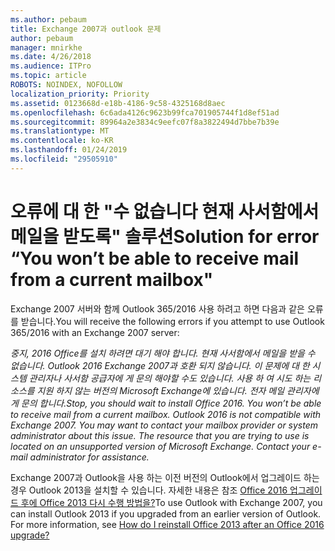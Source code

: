 ```yaml
---
ms.author: pebaum
title: Exchange 2007과 outlook 문제
author: pebaum
manager: mnirkhe
ms.date: 4/26/2018
ms.audience: ITPro
ms.topic: article
ROBOTS: NOINDEX, NOFOLLOW
localization_priority: Priority
ms.assetid: 0123668d-e18b-4186-9c58-4325168d8aec
ms.openlocfilehash: 6c6ada4126c9623b99fca701905744f1d8ef51ad
ms.sourcegitcommit: 89964a2e3834c9eefc07f8a3822494d7bbe7b39e
ms.translationtype: MT
ms.contentlocale: ko-KR
ms.lasthandoff: 01/24/2019
ms.locfileid: "29505910"
---
```

# <a name="solution-for-error-you-wont-be-able-to-receive-mail-from-a-current-mailbox"></a><span data-ttu-id="73b2e-102">오류에 대 한 "수 없습니다 현재 사서함에서 메일을 받도록" 솔루션</span><span class="sxs-lookup"><span data-stu-id="73b2e-102">Solution for error “You won’t be able to receive mail from a current mailbox"</span></span>
<span data-ttu-id="73b2e-103">Exchange 2007 서버와 함께 Outlook 365/2016 사용 하려고 하면 다음과 같은 오류를 받습니다.</span><span class="sxs-lookup"><span data-stu-id="73b2e-103">You will receive the following errors if you attempt to use Outlook 365/2016 with an Exchange 2007 server:</span></span>

<span data-ttu-id="73b2e-104">*중지, 2016 Office를 설치 하려면 대기 해야 합니다. 현재 사서함에서 메일을 받을 수 없습니다. Outlook 2016 Exchange 2007과 호환 되지 않습니다. 이 문제에 대 한 시스템 관리자나 사서함 공급자에 게 문의 해야할 수도 있습니다. 사용 하 여 시도 하는 리소스를 지원 하지 않는 버전의 Microsoft Exchange에 있습니다. 전자 메일 관리자에 게 문의 합니다.*</span><span class="sxs-lookup"><span data-stu-id="73b2e-104">*Stop, you should wait to install Office 2016. You won’t be able to receive mail from a current mailbox. Outlook 2016 is not compatible with Exchange 2007. You may want to contact your mailbox provider or system administrator about this issue. The resource that you are trying to use is located on an unsupported version of Microsoft Exchange. Contact your e-mail administrator for assistance.*</span></span>

<span data-ttu-id="73b2e-p101">Exchange 2007과 Outlook을 사용 하는 이전 버전의 Outlook에서 업그레이드 하는 경우 Outlook 2013을 설치할 수 있습니다. 자세한 내용은 참조 [Office 2016 업그레이드 후에 Office 2013 다시 수행 방법을?](https://support.office.com/article/a6ca92f4-cbb4-4609-9fdb-f8d3dd6812f3)</span><span class="sxs-lookup"><span data-stu-id="73b2e-p101">To use Outlook with Exchange 2007, you can install Outlook 2013 if you upgraded from an earlier version of Outlook. For more information, see [How do I reinstall Office 2013 after an Office 2016 upgrade?](https://support.office.com/article/a6ca92f4-cbb4-4609-9fdb-f8d3dd6812f3)</span></span>